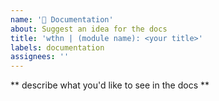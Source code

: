 ```yaml
---
name: '📄 Documentation'
about: Suggest an idea for the docs
title: 'wthn | (module name): <your title>'
labels: documentation
assignees: ''
---
```


** describe what you'd like to see in the docs **
